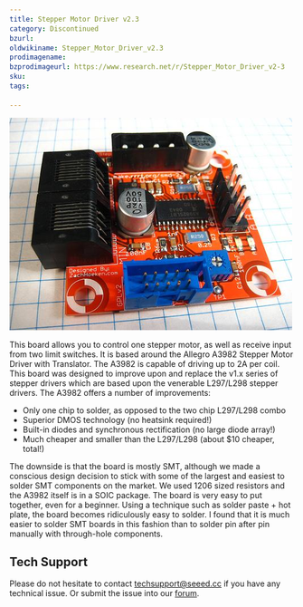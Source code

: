 ```yaml
---
title: Stepper Motor Driver v2.3‏‎
category: Discontinued
bzurl:
oldwikiname: Stepper_Motor_Driver_v2.3‏‎
prodimagename:
bzprodimageurl: https://www.research.net/r/Stepper_Motor_Driver_v2-3
sku:
tags:

---
```


![](https://github.com/SeeedDocument/Stepper_Motor_Driver_v2.3/raw/master/img/Steperdriver.jpg)

This board allows you to control one stepper motor, as well as receive input from two limit switches. It is based around the Allegro A3982 Stepper Motor Driver with Translator. The A3982 is capable of driving up to 2A per coil. This board was designed to improve upon and replace the v1.x series of stepper drivers which are based upon the venerable L297/L298 stepper drivers. The A3982 offers a number of improvements:

* Only one chip to solder, as opposed to the two chip L297/L298 combo
* Superior DMOS technology (no heatsink required!)
* Built-in diodes and synchronous rectification (no large diode array!)
* Much cheaper and smaller than the L297/L298 (about $10 cheaper, total!)

The downside is that the board is mostly SMT, although we made a conscious design decision to stick with some of the largest and easiest to solder SMT components on the market. We used 1206 sized resistors and the A3982 itself is in a SOIC package. The board is very easy to put together, even for a beginner. Using a technique such as solder paste + hot plate, the board becomes ridiculously easy to solder. I found that it is much easier to solder SMT boards in this fashion than to solder pin after pin manually with through-hole components.

## Tech Support
Please do not hesitate to contact [techsupport@seeed.cc](techsupport@seeed.cc) if you have any technical issue. Or submit the issue into our [forum](http://forum.seeedstudio.com/). 